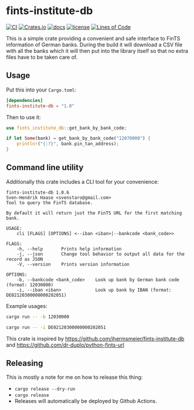 # fints-institute-db

[![CI](https://github.com/svenstaro/fints-institute-db/workflows/CI/badge.svg)](https://github.com/svenstaro/fints-institute-db/actions)
[![Crates.io](https://img.shields.io/crates/v/fints-institute-db.svg)](https://crates.io/crates/fints-institute-db)
[![docs](https://docs.rs/fints-institute-db/badge.svg)](https://docs.rs/fints-institute-db)
[![license](http://img.shields.io/badge/license-MIT-blue.svg)](https://github.com/svenstaro/fints-institute-db/blob/master/LICENSE)
[![Lines of Code](https://tokei.rs/b1/github/svenstaro/fints-institute-db)](https://github.com/svenstaro/fints-institute-db)

This is a simple crate providing a convenient and safe interface to FinTS information of German banks.
During the build it will download a CSV file with all the banks which it will then put into the library itself so that no extra files have to be taken care of.

## Usage

Put this into your `Cargo.toml`:

```toml
[dependencies]
fints-institute-db = "1.0"
```

Then to use it:

```rust
use fints_institute_db::get_bank_by_bank_code;

if let Some(bank) = get_bank_by_bank_code("12070000") {
    println!("{:?}", bank.pin_tan_address);
}
```

## Command line utility

Additionally this crate includes a CLI tool for your convenience:

```plain
fints-institute-db 1.0.6
Sven-Hendrik Haase <svenstaro@gmail.com>
Tool to query the FinTS database.

By default it will return just the FinTS URL for the first matching bank.

USAGE:
    cli [FLAGS] [OPTIONS] <--iban <iban>|--bankcode <bank_code>>

FLAGS:
    -h, --help       Prints help information
    -j, --json       Change tool behavior to output all data for the record as JSON
    -V, --version    Prints version information

OPTIONS:
    -b, --bankcode <bank_code>    Look up bank by German bank code (format: 12030000)
    -i, --iban <iban>             Look up bank by IBAN (format: DE02120300000000202051)
```

Example usages:

```sh
cargo run -- -b 12030000

cargo run -- -i DE02120300000000202051
```

This crate is inspired by https://github.com/jhermsmeier/fints-institute-db and https://github.com/dr-duplo/python-fints-url

## Releasing

This is mostly a note for me on how to release this thing:

- `cargo release --dry-run`
- `cargo release`
- Releases will automatically be deployed by Github Actions.
